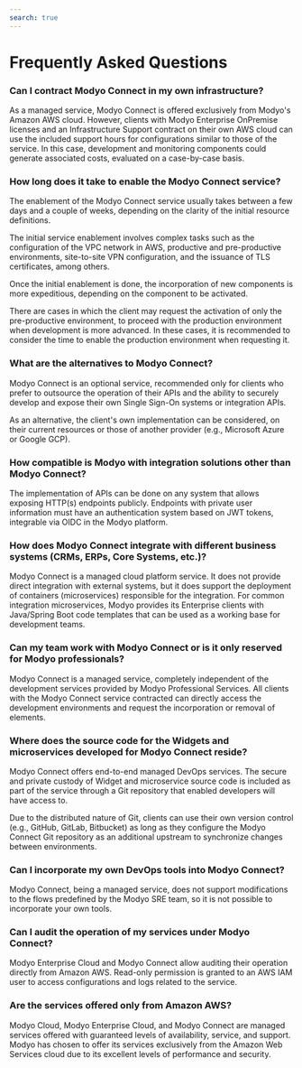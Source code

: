 ```yaml
---
search: true
---
```


# Frequently Asked Questions

### Can I contract Modyo Connect in my own infrastructure?

As a managed service, Modyo Connect is offered exclusively from Modyo's Amazon AWS cloud. However, clients with Modyo Enterprise OnPremise licenses and an Infrastructure Support contract on their own AWS cloud can use the included support hours for configurations similar to those of the service. In this case, development and monitoring components could generate associated costs, evaluated on a case-by-case basis.

### How long does it take to enable the Modyo Connect service?

The enablement of the Modyo Connect service usually takes between a few days and a couple of weeks, depending on the clarity of the initial resource definitions.

The initial service enablement involves complex tasks such as the configuration of the VPC network in AWS, productive and pre-productive environments, site-to-site VPN configuration, and the issuance of TLS certificates, among others.

Once the initial enablement is done, the incorporation of new components is more expeditious, depending on the component to be activated.

There are cases in which the client may request the activation of only the pre-productive environment, to proceed with the production environment when development is more advanced. In these cases, it is recommended to consider the time to enable the production environment when requesting it.


### What are the alternatives to Modyo Connect?

Modyo Connect is an optional service, recommended only for clients who prefer to outsource the operation of their APIs and the ability to securely develop and expose their own Single Sign-On systems or integration APIs.

As an alternative, the client's own implementation can be considered, on their current resources or those of another provider (e.g., Microsoft Azure or Google GCP).

### How compatible is Modyo with integration solutions other than Modyo Connect?
The implementation of APIs can be done on any system that allows exposing HTTP(s) endpoints publicly. Endpoints with private user information must have an authentication system based on JWT tokens, integrable via OIDC in the Modyo platform.

### How does Modyo Connect integrate with different business systems (CRMs, ERPs, Core Systems, etc.)?

Modyo Connect is a managed cloud platform service. It does not provide direct integration with external systems, but it does support the deployment of containers (microservices) responsible for the integration. For common integration microservices, Modyo provides its Enterprise clients with Java/Spring Boot code templates that can be used as a working base for development teams.

### Can my team work with Modyo Connect or is it only reserved for Modyo professionals?

Modyo Connect is a managed service, completely independent of the development services provided by Modyo Professional Services. All clients with the Modyo Connect service contracted can directly access the development environments and request the incorporation or removal of elements.

### Where does the source code for the Widgets and microservices developed for Modyo Connect reside?

Modyo Connect offers end-to-end managed DevOps services. The secure and private custody of Widget and microservice source code is included as part of the service through a Git repository that enabled developers will have access to.

Due to the distributed nature of Git, clients can use their own version control (e.g., GitHub, GitLab, Bitbucket) as long as they configure the Modyo Connect Git repository as an additional upstream to synchronize changes between environments.

### Can I incorporate my own DevOps tools into Modyo Connect?

Modyo Connect, being a managed service, does not support modifications to the flows predefined by the Modyo SRE team, so it is not possible to incorporate your own tools.

### Can I audit the operation of my services under Modyo Connect?

Modyo Enterprise Cloud and Modyo Connect allow auditing their operation directly from Amazon AWS. Read-only permission is granted to an AWS IAM user to access configurations and logs related to the service.

### Are the services offered only from Amazon AWS?

Modyo Cloud, Modyo Enterprise Cloud, and Modyo Connect are managed services offered with guaranteed levels of availability, service, and support. Modyo has chosen to offer its services exclusively from the Amazon Web Services cloud due to its excellent levels of performance and security.